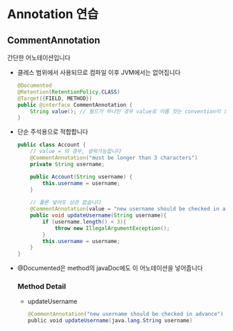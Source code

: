 # Annotation 연습

## CommentAnnotation

간단한 어노테이션입니다

- 클레스 범위에서 사용되므로 컴파일 이후 JVM에서는 없어집니다

    ```java
    @Documented
    @Retention(RetentionPolicy.CLASS)
    @Target({FIELD, METHOD})
    public @interface CommentAnnotation {
        String value(); // 필드가 하나인 경우 value로 이름 짓는 convention이 있습니다
    }
    ```

- 단순 주석용으로 적합합니다

    ```java
    public class Account {
        // value = 의 경우, 생략가능합니다
        @CommentAnnotation("must be longer than 3 characters")
        private String username;

        public Account(String username) {
            this.username = username;
        }
        
        // 물론 넣어도 상관 없습니다
        @CommentAnnotation(value = "new username should be checked in advance")
        public void updateUsername(String username){
            if (username.length() < 3){
                throw new IllegalArgumentException();
            }
            this.username = username;
        }
    }

    ```

- @Documented은 method의 javaDoc에도 이 어노테이션을 넣어줍니다

  ### Method Detail

  - updateUsername

      ```java
      @CommentAnnotation("new username should be checked in advance")
      public void updateUsername(java.lang.String username)
      ```